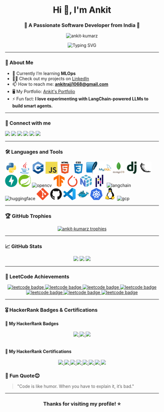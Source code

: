 <h1 align="center">Hi 👋, I'm Ankit</h1>
<h3 align="center">🚀 A Passionate Software Developer from India 🚀</h3>

<p align="center">
  <img src="https://komarev.com/ghpvc/?username=ankit-kumarz&label=Profile%20views&color=0e75b6&style=flat" alt="ankit-kumarz" />
</p>

<div align="center">
  <img src="https://readme-typing-svg.demolab.com?font=Fira+Code&weight=500&size=35&pause=1000&center=true&vCenter=true&width=600&height=50&lines=Full-Stack+Developer;DevOps+Enthusiast;Open-Source+Contributor;Always+Learning+New+Things" alt="Typing SVG" />
</div>

---

### 🌟 About Me
- 🌱 Currently I’m learning **MLOps** 
- 👨‍💻 Check out my projects on [LinkedIn](https://www.linkedin.com/in/ankit-kumar-33603b250?utm_source=share&utm_campaign=share_via&utm_content=profile&utm_medium=android_app)
- 📫 How to reach me: **ankitrajj1068@gmail.com**
- 🖥️ My Portfolio: [Ankit's Portfolio](https://ankit-kumarz.github.io/ankit.tech)
- ⚡ Fun fact: **I love experimenting with LangChain-powered LLMs to build smart agents.**

---

### 🤝 Connect with me
<p align="left">
  <a href="https://twitter.com/@ankit_verse" target="blank"><img src="https://img.shields.io/badge/Twitter-1DA1F2?style=for-the-badge&logo=twitter&logoColor=white"/></a>
  <a href="https://instagram.com/ankit.iox" target="blank"><img src="https://img.shields.io/badge/Instagram-E4405F?style=for-the-badge&logo=instagram&logoColor=white"/></a>
  <a href="https://www.linkedin.com/in/ankitkumarz" target="blank"><img src="https://img.shields.io/badge/LinkedIn-0A66C2?style=for-the-badge&logo=linkedin&logoColor=white"/></a>
  <a href="https://www.hackerrank.com/profile/ankitkumarz" target="blank"><img src="https://img.shields.io/badge/HackerRank-2EC866?style=for-the-badge&logo=hackerrank&logoColor=white"/></a>
  <a href="https://leetcode.com/u/AnkitXLeet11/" target="blank"><img src="https://img.shields.io/badge/LeetCode-FFA116?style=for-the-badge&logo=leetcode&logoColor=white"/></a>
  <a href="https://ankit-kumarz.github.io/ankit.tech" target="blank"><img src="https://img.shields.io/badge/Portfolio-000000?style=for-the-badge&logo=About.me&logoColor=white"/></a>
</p>

--- 

### 🛠️ Languages and Tools
<p align="left">
  <!-- Languages -->
  <img src="https://raw.githubusercontent.com/devicons/devicon/master/icons/python/python-original.svg" alt="python" width="40" height="40"/> 
  <img src="https://raw.githubusercontent.com/devicons/devicon/master/icons/java/java-original.svg" alt="java" width="40" height="40"/>
  <img src="https://raw.githubusercontent.com/devicons/devicon/master/icons/cplusplus/cplusplus-original.svg" alt="cplusplus" width="40" height="40"/>
  <img src="https://raw.githubusercontent.com/devicons/devicon/master/icons/javascript/javascript-original.svg" alt="javascript" width="40" height="40"/>
  <img src="https://raw.githubusercontent.com/devicons/devicon/master/icons/html5/html5-original-wordmark.svg" alt="html5" width="40" height="40"/>
  <img src="https://raw.githubusercontent.com/devicons/devicon/master/icons/css3/css3-original-wordmark.svg" alt="css3" width="40" height="40"/>
  <img src="https://raw.githubusercontent.com/devicons/devicon/master/icons/sqlite/sqlite-original.svg" alt="sqlite" width="40" height="40"/>
  <img src="https://raw.githubusercontent.com/devicons/devicon/master/icons/mysql/mysql-original-wordmark.svg" alt="mysql" width="40" height="40"/>
  <img src="https://raw.githubusercontent.com/devicons/devicon/master/icons/mongodb/mongodb-original-wordmark.svg" alt="mongodb" width="40" height="40"/>
  
  <!-- Frameworks -->
  <img src="https://raw.githubusercontent.com/devicons/devicon/master/icons/django/django-plain.svg" alt="django" width="40" height="40"/>
  <img src="https://raw.githubusercontent.com/devicons/devicon/master/icons/flask/flask-original.svg" alt="flask" width="40" height="40"/>
  <img src="https://raw.githubusercontent.com/devicons/devicon/master/icons/fastapi/fastapi-original.svg" alt="fastapi" width="40" height="40"/>
  <img src="https://raw.githubusercontent.com/devicons/devicon/master/icons/spring/spring-original.svg" alt="spring" width="40" height="40"/>
  <img src="https://www.vectorlogo.zone/logos/opencv/opencv-icon.svg" alt="opencv" width="40" height="40"/>
  
  <!-- ML & AI -->
  <img src="https://raw.githubusercontent.com/devicons/devicon/master/icons/tensorflow/tensorflow-original.svg" alt="tensorflow" width="40" height="40"/>
  <img src="https://raw.githubusercontent.com/devicons/devicon/master/icons/pytorch/pytorch-original.svg" alt="pytorch" width="40" height="40"/>
  <img src="https://raw.githubusercontent.com/devicons/devicon/master/icons/numpy/numpy-original.svg" alt="numpy" width="40" height="40"/>
  <img src="https://raw.githubusercontent.com/devicons/devicon/master/icons/pandas/pandas-original.svg" alt="pandas" width="40" height="40"/>
  <img src="https://avatars.githubusercontent.com/u/126733545?s=200&v=4" alt="langchain" width="40" height="40"/>
  <img src="https://huggingface.co/front/assets/huggingface_logo-noborder.svg" alt="huggingface" width="40" height="40"/>
  
  <!-- Tools & Platforms -->
  <img src="https://raw.githubusercontent.com/devicons/devicon/master/icons/git/git-original.svg" alt="git" width="40" height="40"/>
  <img src="https://raw.githubusercontent.com/devicons/devicon/master/icons/github/github-original.svg" alt="github" width="40" height="40"/>
  <img src="https://raw.githubusercontent.com/devicons/devicon/master/icons/vscode/vscode-original.svg" alt="vscode" width="40" height="40"/>
  <img src="https://raw.githubusercontent.com/devicons/devicon/master/icons/docker/docker-original.svg" alt="docker" width="40" height="40"/>
  <img src="https://raw.githubusercontent.com/devicons/devicon/master/icons/kubernetes/kubernetes-plain.svg" alt="kubernetes" width="40" height="40"/>
  <img src="https://raw.githubusercontent.com/devicons/devicon/master/icons/linux/linux-original.svg" alt="linux" width="40" height="40"/>
  <img src="https://www.vectorlogo.zone/logos/google_cloud/google_cloud-icon.svg" alt="gcp" width="40" height="40"/> 
</p>

---

### 🏆 GitHub Trophies
<p align="center">
  <a href="https://github.com/ryo-ma/github-profile-trophy">
    <img src="https://github-profile-trophy.vercel.app/?username=ankit-kumarz&theme=algolia&row=2&column=4&margin-w=15&margin-h=15" alt="ankit-kumarz trophies"/>
  </a>
</p>

---

### 📈 GitHub Stats
<div align="center">
  <img width="47%" src="https://github-readme-stats.vercel.app/api?username=ankit-kumarz&show_icons=true&theme=react&rank_icon=github&border_radius=10" />
  <img width="47%" src="https://streak-stats.demolab.com/?user=ankit-kumarz&count_private=true&theme=react&border_radius=10"/>
  <img width="47%" src="https://github-readme-stats.vercel.app/api/top-langs/?username=ankit-kumarz&hide=html&layout=compact&theme=react&border_radius=10"/>
</div>

---

### 🧠 LeetCode Achievements
<div align="center">
  <a href="https://leetcode.com/AnkitXLeet11/">
    <img src="https://assets.leetcode.com/static_assets/others/2550.gif" alt="leetcode badge" height="200" width="200"/>
   </a>
  <a href="https://leetcode.com/AnkitXLeet11/">
    <img src="https://assets.leetcode.com/static_assets/others/25100.gif" alt="leetcode badge" height="200" width="200"/>
  </a>
  
  <a href="https://leetcode.com/AnkitXLeet11/">
    <img src="https://assets.leetcode.com/static_assets/others/200.gif" alt="leetcode badge" height="200" width="200"/>
  </a>

  <a href="https://leetcode.com/AnkitXLeet11/">
    <img src="https://leetcode.com/static/images/badges/2024/gif/2024-02.gif" alt="leetcode badge" height="200" width="200"/>
  </a>
  
<a href="https://leetcode.com/AnkitXLeet11/">
   <img src="https://assets.leetcode.com/static_assets/marketing/202507.gif" alt="leetcode badge" height="200" width="200"/>
</a>
   <a href="https://leetcode.com/AnkitXLeet11/">
     <img src="https://assets.leetcode.com/static_assets/others/Top_SQL_50.gif" alt="leetcode badge" height="200" width="200"/>
   </a>
<a href="https://leetcode.com/AnkitXLeet11/">
  <img src="https://assets.leetcode.com/static_assets/others/LeetCode_75.gif" alt="leetcode badge" height="200" width="200"/>
</a>
</div>

---

### 🎖️ HackerRank Badges & Certifications

#### 🏅 My HackerRank Badges
<div align="center">
  <a href="https://www.hackerrank.com/profile/22BCON1068" target="_blank">
    <img src="https://img.shields.io/badge/Problem%20Solving-5%E2%AD%90-black?style=for-the-badge&logo=hackerrank&logoColor=white" />
    <img src="https://img.shields.io/badge/C%2B%2B-5%E2%AD%90-orange?style=for-the-badge&logo=hackerrank&logoColor=white" />
    <img src="https://img.shields.io/badge/Python-5%E2%AD%90-yellow?style=for-the-badge&logo=hackerrank&logoColor=black" />
  </a>
</div>

<br/>

#### 📜 My HackerRank Certifications
<div align="center">
  <a href="https://www.hackerrank.com/profile/22BCON1068" target="_blank">
    <img src="https://img.shields.io/badge/Software%20Engineer-Verified-blue?style=for-the-badge&logo=hackerrank&logoColor=white" />
    <img src="https://img.shields.io/badge/Software%20Engineer%20Intern-Verified-blue?style=for-the-badge&logo=hackerrank&logoColor=white" />
    <img src="https://img.shields.io/badge/Python%20(Basic)-Verified-brightgreen?style=for-the-badge&logo=python&logoColor=white" />
    <img src="https://img.shields.io/badge/SQL%20(Basic)-Verified-brightgreen?style=for-the-badge&logo=mysql&logoColor=white" />
    <img src="https://img.shields.io/badge/SQL%20(Intermediate)-Verified-brightgreen?style=for-the-badge&logo=mysql&logoColor=white" />
    <img src="https://img.shields.io/badge/Problem%20Solving%20(Basic)-Verified-brightgreen?style=for-the-badge&logo=hackerrank&logoColor=white" />
    <img src="https://img.shields.io/badge/Problem%20Solving%20(Intermediate)-Verified-brightgreen?style=for-the-badge&logo=hackerrank&logoColor=white" />
    <img src="https://img.shields.io/badge/CSS%20(Basic)-Verified-brightgreen?style=for-the-badge&logo=css3&logoColor=white" />
  </a>
</div>



### 🎯 Fun Quote😊
> "Code is like humor. When you have to explain it, it’s bad."

---

<div align="center">
  <h3>Thanks for visiting my profile! ⭐</h3> 
</div>
